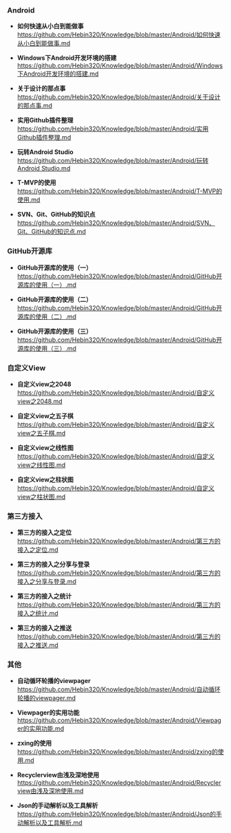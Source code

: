 <h3>Android</h3>
<ul>
<li>
<p><strong>如何快速从小白到能做事</strong><br><a href="https://github.com/Hebin320/Knowledge/blob/master/Android/如何快速从小白到能做事.md" target="_blank">https://github.com/Hebin320/Knowledge/blob/master/Android/如何快速从小白到能做事.md</a></p>
</li>
<li>
<p><strong>Windows下Android开发环境的搭建</strong><br><a href="https://github.com/Hebin320/Knowledge/blob/master/Android/Windows下Android开发环境的搭建.md" target="_blank">https://github.com/Hebin320/Knowledge/blob/master/Android/Windows下Android开发环境的搭建.md</a></p>
</li>
<li>
<p><strong>关于设计的那点事</strong><br><a href="https://github.com/Hebin320/Knowledge/blob/master/Android/关于设计的那点事.md" target="_blank">https://github.com/Hebin320/Knowledge/blob/master/Android/关于设计的那点事.md</a></p>
</li>
<li>
<p><strong>实用Github插件整理</strong><br><a href="https://github.com/Hebin320/Knowledge/blob/master/Android/实用Github插件整理.md" target="_blank">https://github.com/Hebin320/Knowledge/blob/master/Android/实用Github插件整理.md</a></p>
</li>
<li>
<p><strong>玩转Android Studio</strong><br><a href="https://github.com/Hebin320/Knowledge/blob/master/Android/玩转Android Studio.md" target="_blank">https://github.com/Hebin320/Knowledge/blob/master/Android/玩转Android Studio.md</a></p>
</li>
<li>
<p><strong>T-MVP的使用</strong><br><a href="https://github.com/Hebin320/Knowledge/blob/master/Android/T-MVP的使用.md" target="_blank">https://github.com/Hebin320/Knowledge/blob/master/Android/T-MVP的使用.md</a></p>
</li>
<li>
<p><strong>SVN、Git、GitHub的知识点</strong><br><a href="https://github.com/Hebin320/Knowledge/blob/master/Android/SVN、Git、GitHub的知识点.md" target="_blank">https://github.com/Hebin320/Knowledge/blob/master/Android/SVN、Git、GitHub的知识点.md</a></p>
</li>
</ul>
<h3>GitHub开源库</h3>
<ul>
<li>
<p><strong>GitHub开源库的使用（一）</strong><br><a href="https://github.com/Hebin320/Knowledge/blob/master/Android/GitHub开源库的使用（一）.md" target="_blank">https://github.com/Hebin320/Knowledge/blob/master/Android/GitHub开源库的使用（一）.md</a></p>
</li>
<li>
<p><strong>GitHub开源库的使用（二）</strong><br><a href="https://github.com/Hebin320/Knowledge/blob/master/Android/GitHub开源库的使用（二）.md" target="_blank">https://github.com/Hebin320/Knowledge/blob/master/Android/GitHub开源库的使用（二）.md</a></p>
</li>
<li>
<p><strong>GitHub开源库的使用（三）</strong><br><a href="https://github.com/Hebin320/Knowledge/blob/master/Android/GitHub开源库的使用（三）.md" target="_blank">https://github.com/Hebin320/Knowledge/blob/master/Android/GitHub开源库的使用（三）.md</a></p>
</li>
</ul>
<h3>自定义View</h3>
<ul>
<li>
<p><strong>自定义view之2048</strong><br><a href="https://github.com/Hebin320/Knowledge/blob/master/Android/自定义view之2048.md" target="_blank">https://github.com/Hebin320/Knowledge/blob/master/Android/自定义view之2048.md</a></p>
</li>
<li>
<p><strong>自定义view之五子棋</strong><br><a href="https://github.com/Hebin320/Knowledge/blob/master/Android/自定义view之五子棋.md" target="_blank">https://github.com/Hebin320/Knowledge/blob/master/Android/自定义view之五子棋.md</a></p>
</li>
<li>
<p><strong>自定义view之线性图</strong><br><a href="https://github.com/Hebin320/Knowledge/blob/master/Android/自定义view之线性图.md" target="_blank">https://github.com/Hebin320/Knowledge/blob/master/Android/自定义view之线性图.md</a></p>
</li>
<li>
<p><strong>自定义view之柱状图</strong><br><a href="https://github.com/Hebin320/Knowledge/blob/master/Android/自定义view之柱状图.md" target="_blank">https://github.com/Hebin320/Knowledge/blob/master/Android/自定义view之柱状图.md</a></p>
</li>
</ul>
<h3>第三方接入</h3>
<ul>
<li>
<p><strong>第三方的接入之定位</strong><br><a href="https://github.com/Hebin320/Knowledge/blob/master/Android/第三方的接入之定位.md" target="_blank">https://github.com/Hebin320/Knowledge/blob/master/Android/第三方的接入之定位.md</a></p>
</li>
<li>
<p><strong>第三方的接入之分享与登录</strong><br><a href="https://github.com/Hebin320/Knowledge/blob/master/Android/第三方的接入之分享与登录.md" target="_blank">https://github.com/Hebin320/Knowledge/blob/master/Android/第三方的接入之分享与登录.md</a></p>
</li>
<li>
<p><strong>第三方的接入之统计</strong><br><a href="https://github.com/Hebin320/Knowledge/blob/master/Android/第三方的接入之统计.md" target="_blank">https://github.com/Hebin320/Knowledge/blob/master/Android/第三方的接入之统计.md</a></p>
</li>
<li>
<p><strong>第三方的接入之推送</strong><br><a href="https://github.com/Hebin320/Knowledge/blob/master/Android/第三方的接入之推送.md" target="_blank">https://github.com/Hebin320/Knowledge/blob/master/Android/第三方的接入之推送.md</a></p>
</li>
</ul>
<h3>其他</h3>
<ul>
<li>
<p><strong>自动循环轮播的viewpager</strong><br><a href="https://github.com/Hebin320/Knowledge/blob/master/Android/自动循环轮播的viewpager.md" target="_blank">https://github.com/Hebin320/Knowledge/blob/master/Android/自动循环轮播的viewpager.md</a></p>
</li>
<li>
<p><strong>Viewpager的实用功能</strong><br><a href="https://github.com/Hebin320/Knowledge/blob/master/Android/Viewpager的实用功能.md" target="_blank">https://github.com/Hebin320/Knowledge/blob/master/Android/Viewpager的实用功能.md</a></p>
</li>
<li>
<p><strong>zxing的使用</strong><br><a href="https://github.com/Hebin320/Knowledge/blob/master/Android/zxing的使用.md" target="_blank">https://github.com/Hebin320/Knowledge/blob/master/Android/zxing的使用.md</a></p>
</li>
<li>
<p><strong>Recyclerview由浅及深地使用</strong><br><a href="https://github.com/Hebin320/Knowledge/blob/master/Android/Recyclerview由浅及深地使用.md" target="_blank">https://github.com/Hebin320/Knowledge/blob/master/Android/Recyclerview由浅及深地使用.md</a></p>
</li>
<li>
<p><strong>Json的手动解析以及工具解析</strong><br><a href="https://github.com/Hebin320/Knowledge/blob/master/Android/Json的手动解析以及工具解析.md" target="_blank">https://github.com/Hebin320/Knowledge/blob/master/Android/Json的手动解析以及工具解析.md</a></p>
</li>
</ul>
